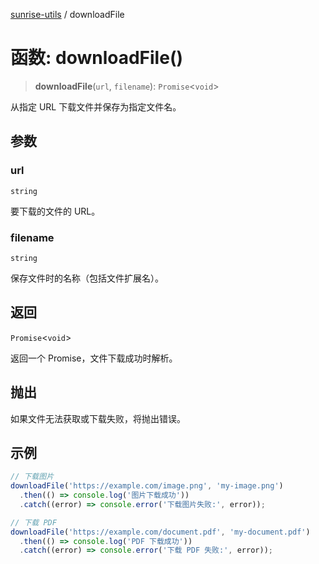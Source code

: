 [sunrise-utils](../globals.md) / downloadFile

# 函数: downloadFile()

> **downloadFile**(`url`, `filename`): `Promise`\<`void`\>

从指定 URL 下载文件并保存为指定文件名。

## 参数

### url

`string`

要下载的文件的 URL。

### filename

`string`

保存文件时的名称（包括文件扩展名）。

## 返回

`Promise`\<`void`\>

返回一个 Promise，文件下载成功时解析。

## 抛出

如果文件无法获取或下载失败，将抛出错误。

## 示例

```typescript
// 下载图片
downloadFile('https://example.com/image.png', 'my-image.png')
  .then(() => console.log('图片下载成功'))
  .catch((error) => console.error('下载图片失败:', error));

// 下载 PDF
downloadFile('https://example.com/document.pdf', 'my-document.pdf')
  .then(() => console.log('PDF 下载成功'))
  .catch((error) => console.error('下载 PDF 失败:', error));
```

